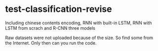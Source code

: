 # test-classification-revise
Including chinese contents encoding, RNN with built-in LSTM, RNN with LSTM from scrach and R-CNN three models 

Raw datasets were not uploaded because of the size. So find some from the Internet. Only then can you run the code.
